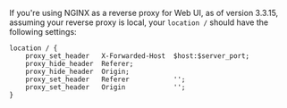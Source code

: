 If you're using NGINX as a reverse proxy for Web UI, as of version 3.3.15, assuming your reverse proxy is local, your `location /` should have the following settings:

```nginx
location / {
    proxy_set_header   X-Forwarded-Host  $host:$server_port;
    proxy_hide_header  Referer;
    proxy_hide_header  Origin;
    proxy_set_header   Referer           '';
    proxy_set_header   Origin            '';
}
```
